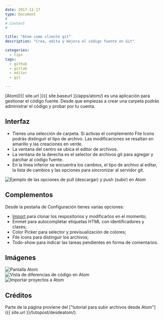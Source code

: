 ```yaml
---
date: 2017-11-17
type: Document
#
# Content
#

title: "Atom como cliente git"
description: "Crea, edita y mejora el código fuente en Git"

categories:
  - tips
tags:
  - github
  - gitlab
  - editor
  - git

---
```


[Atom]({{ site.url }}{{ site.baseurl }}/apps/atom/) es una aplicación para gestionar el código fuente. Desde que empiezas a crear una carpeta podrás administrar el código y probar por tu cuenta.

## Interfaz

* Tienes una selección de carpeta. Si activas el complemento File Icons podrás distinguir el tipo de archivo. Las modificaciones se resaltan en amarillo y las creaciones en verde.
* La ventana del centro se ubica el editor de archivos.
* La ventana de la derecha es el selector de archivos git para agregar y parchar al código fuente.
* En la línea inferior se encuentra los cambios, el tipo de archivo al editar, la lista de cambios y las opciones para sincronizar al servidor git.

<div class="row">
    <div class="medium-12 columns t30">
    <img src="{{ site.urlimg }}pullypush-atom.png" alt="Ejemplo de las opciones de pull (descargar) y push (subir) en Atom">
    </div><!-- /.medium-4.columns -->
</div>

## Complementos
Desde la pestaña de Configuración tienes varias opciones:

* [Import](https://atom.io/packages/import) para clonar los respositorios y modificarlos en el momento;
* Emmet para autocompletar etiquetas HTML con identificadores y clases;
* Color Picker para selector y previsualización de colores;
* File Icons para distinguir los archivos;
* Todo-show para indicar las tareas pendientes en forma de comentarios.

## Imágenes
<div class="row">
    <div class="medium-4 columns t30">
    <img src="{{ site.urlimg }}atom.png" alt="Pantalla Atom">
    </div><!-- /.medium-4.columns -->
    <div class="medium-4 columns t30">
    <img src="{{ site.urlimg }}atomdiff.png" alt="Vista de diferencias de código en Atom">
    </div><!-- /.medium-4.columns -->
    <div class="medium-4 columns t30">
    <img src="{{ site.urlimg }}import.png" alt="Importar proyectos a Atom">
    </div><!-- /.medium-4.columns -->
</div>

## Créditos
Parte de la página proviene del ["tutorial para subir archivos desde Atom"]({{ site.url }}/tutopost/desdeatom/).
